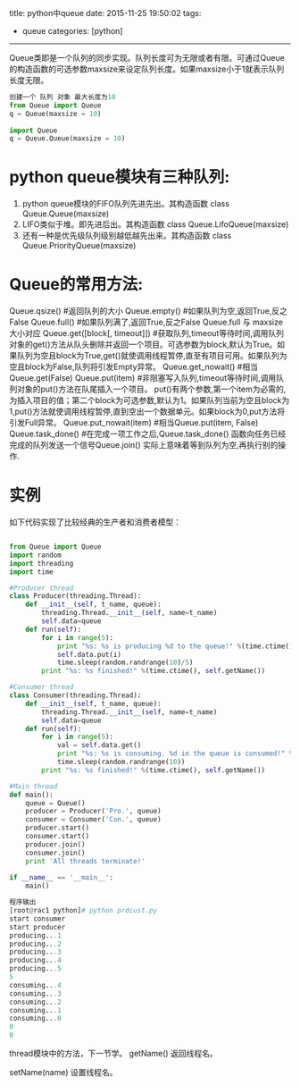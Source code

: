 title: python中queue
date: 2015-11-25 19:50:02
tags:
 - queue
categories: [python]

---
Queue类即是一个队列的同步实现。队列长度可为无限或者有限。可通过Queue的构造函数的可选参数maxsize来设定队列长度。如果maxsize小于1就表示队列长度无限。
```python
创建一个 队列 对象 最大长度为10
from Queue import Queue
q = Queue(maxsize = 10)
 
import Queue
q = Queue.Queue(maxsize = 10)
```
<!--more -->

# python queue模块有三种队列:
1. python queue模块的FIFO队列先进先出。其构造函数
   class Queue.Queue(maxsize)  
2. LIFO类似于堆。即先进后出。其构造函数
   class Queue.LifoQueue(maxsize)   
3. 还有一种是优先级队列级别越低越先出来。其构造函数 
   class Queue.PriorityQueue(maxsize)   

# Queue的常用方法:
   Queue.qsize() #返回队列的大小 
   Queue.empty() #如果队列为空,返回True,反之False 
   Queue.full()  #如果队列满了,返回True,反之False
   Queue.full 与 maxsize 大小对应 
   Queue.get([block[, timeout]]) #获取队列,timeout等待时间,调用队列对象的get()方法从队头删除并返回一个项目。可选参数为block,默认为True。如果队列为空且block为True,get()就使调用线程暂停,直至有项目可用。如果队列为空且block为False,队列将引发Empty异常。 
   Queue.get_nowait() #相当Queue.get(False)
   Queue.put(item)    #非阻塞写入队列,timeout等待时间,调用队列对象的put()方法在队尾插入一个项目。
   put()有两个参数,第一个item为必需的,为插入项目的值；第二个block为可选参数,默认为1。如果队列当前为空且block为1,put()方法就使调用线程暂停,直到空出一个数据单元。如果block为0,put方法将引发Full异常。
   Queue.put_nowait(item) #相当Queue.put(item, False)
   Queue.task_done()   #在完成一项工作之后,Queue.task_done() 函数向任务已经完成的队列发送一个信号Queue.join() 实际上意味着等到队列为空,再执行别的操作.

# 实例
如下代码实现了比较经典的生产者和消费者模型：
```python

from Queue import Queue
import random
import threading
import time

#Producer thread
class Producer(threading.Thread):
    def __init__(self, t_name, queue):
        threading.Thread.__init__(self, name=t_name)
        self.data=queue
    def run(self):
        for i in range(5):
            print "%s: %s is producing %d to the queue!" %(time.ctime(), self.getName(), i)
            self.data.put(i)
            time.sleep(random.randrange(10)/5)
        print "%s: %s finished!" %(time.ctime(), self.getName())

#Consumer thread
class Consumer(threading.Thread):
    def __init__(self, t_name, queue):
        threading.Thread.__init__(self, name=t_name)
        self.data=queue
    def run(self):
        for i in range(5):
            val = self.data.get()
            print "%s: %s is consuming. %d in the queue is consumed!" %(time.ctime(), self.getName(), val)
            time.sleep(random.randrange(10))
        print "%s: %s finished!" %(time.ctime(), self.getName())

#Main thread
def main():
    queue = Queue()
    producer = Producer('Pro.', queue)
    consumer = Consumer('Con.', queue)
    producer.start()
    consumer.start()
    producer.join()
    consumer.join()
    print 'All threads terminate!'
 
if __name__ == '__main__':
    main()

程序输出
[root@rac1 python]# python prdcust.py   
start consumer
start producer
producing...1
producing...2
producing...3
producing...4
producing...5
5
consuming...4
consuming...3
consuming...2
consuming...1
consuming...0
0
0
```
thread模块中的方法，下一节学。
getName()
返回线程名。

setName(name)
设置线程名。   
   
   
   